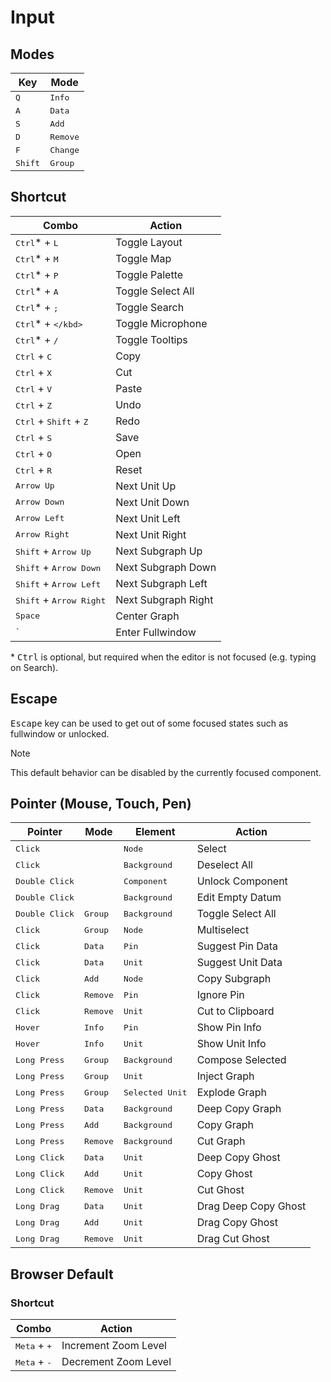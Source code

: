 # Input

## Modes

| Key              | Mode              |
| ---------------- | ----------------- |
| <kbd>Q</kbd>     | <kbd>Info</kbd>   |
| <kbd>A</kbd>     | <kbd>Data</kbd>   |
| <kbd>S</kbd>     | <kbd>Add</kbd>    |
| <kbd>D</kbd>     | <kbd>Remove</kbd> |
| <kbd>F</kbd>     | <kbd>Change</kbd> |
| <kbd>Shift</kbd> | <kbd>Group</kbd>  |

## Shortcut

| Combo                                             | Action              |
| ------------------------------------------------- | ------------------- |
| <kbd>Ctrl</kbd>\* + <kbd>L</kbd>                  | Toggle Layout       |
| <kbd>Ctrl</kbd>\* + <kbd>M</kbd>                  | Toggle Map          |
| <kbd>Ctrl</kbd>\* + <kbd>P</kbd>                  | Toggle Palette      |
| <kbd>Ctrl</kbd>\* + <kbd>A</kbd>                  | Toggle Select All   |
| <kbd>Ctrl</kbd>\* + <kbd>;</kbd>                  | Toggle Search       |
| <kbd>Ctrl</kbd>\* + <kbd>\</kbd>                  | Toggle Microphone   |
| <kbd>Ctrl</kbd>\* + <kbd>/</kbd>                  | Toggle Tooltips     |
| <kbd>Ctrl</kbd> + <kbd>C</kbd>                    | Copy                |
| <kbd>Ctrl</kbd> + <kbd>X</kbd>                    | Cut                 |
| <kbd>Ctrl</kbd> + <kbd>V</kbd>                    | Paste               |
| <kbd>Ctrl</kbd> + <kbd>Z</kbd>                    | Undo                |
| <kbd>Ctrl</kbd> + <kbd>Shift</kbd> + <kbd>Z</kbd> | Redo                |
| <kbd>Ctrl</kbd> + <kbd>S</kbd>                    | Save                |
| <kbd>Ctrl</kbd> + <kbd>O</kbd>                    | Open                |
| <kbd>Ctrl</kbd> + <kbd>R</kbd>                    | Reset               |
| <kbd>Arrow Up</kbd>                               | Next Unit Up        |
| <kbd>Arrow Down</kbd>                             | Next Unit Down      |
| <kbd>Arrow Left</kbd>                             | Next Unit Left      |
| <kbd>Arrow Right</kbd>                            | Next Unit Right     |
| <kbd>Shift</kbd> + <kbd>Arrow Up</kbd>            | Next Subgraph Up    |
| <kbd>Shift</kbd> + <kbd>Arrow Down</kbd>          | Next Subgraph Down  |
| <kbd>Shift</kbd> + <kbd>Arrow Left</kbd>          | Next Subgraph Left  |
| <kbd>Shift</kbd> + <kbd>Arrow Right</kbd>         | Next Subgraph Right |
| <kbd>Space</kbd>                                  | Center Graph        |
| <kbd>`</kbd>                                      | Enter Fullwindow    |

\* <kbd>Ctrl</kbd> is optional, but required when the editor is not focused (e.g. typing on Search).

## Escape

<kbd>Escape</kbd> key can be used to get out of some focused states such as fullwindow or unlocked.

> [!NOTE]
> This default behavior can be disabled by the currently focused component.

## Pointer (Mouse, Touch, Pen)

| Pointer                 | Mode              | Element                  | Action               |
| ----------------------- | ----------------- | ------------------------ | -------------------- |
| <kbd>Click</kbd>        |                   | <kbd>Node</kbd>          | Select               |
| <kbd>Click</kbd>        |                   | <kbd>Background</kbd>    | Deselect All         |
| <kbd>Double Click</kbd> |                   | <kbd>Component</kbd>     | Unlock Component     |
| <kbd>Double Click</kbd> |                   | <kbd>Background</kbd>    | Edit Empty Datum     |
| <kbd>Double Click</kbd> | <kbd>Group</kbd>  | <kbd>Background</kbd>    | Toggle Select All    |
| <kbd>Click</kbd>        | <kbd>Group</kbd>  | <kbd>Node</kbd>          | Multiselect          |
| <kbd>Click</kbd>        | <kbd>Data</kbd>   | <kbd>Pin</kbd>           | Suggest Pin Data     |
| <kbd>Click</kbd>        | <kbd>Data</kbd>   | <kbd>Unit</kbd>          | Suggest Unit Data    |
| <kbd>Click</kbd>        | <kbd>Add</kbd>    | <kbd>Node</kbd>          | Copy Subgraph        |
| <kbd>Click</kbd>        | <kbd>Remove</kbd> | <kbd>Pin</kbd>           | Ignore Pin           |
| <kbd>Click</kbd>        | <kbd>Remove</kbd> | <kbd>Unit</kbd>          | Cut to Clipboard     |
| <kbd>Hover</kbd>        | <kbd>Info</kbd>   | <kbd>Pin</kbd>           | Show Pin Info        |
| <kbd>Hover</kbd>        | <kbd>Info</kbd>   | <kbd>Unit</kbd>          | Show Unit Info       |
| <kbd>Long Press</kbd>   | <kbd>Group</kbd>  | <kbd>Background</kbd>    | Compose Selected     |
| <kbd>Long Press</kbd>   | <kbd>Group</kbd>  | <kbd>Unit</kbd>          | Inject Graph         |
| <kbd>Long Press</kbd>   | <kbd>Group</kbd>  | <kbd>Selected Unit</kbd> | Explode Graph        |
| <kbd>Long Press</kbd>   | <kbd>Data</kbd>   | <kbd>Background</kbd>    | Deep Copy Graph      |
| <kbd>Long Press</kbd>   | <kbd>Add</kbd>    | <kbd>Background</kbd>    | Copy Graph           |
| <kbd>Long Press</kbd>   | <kbd>Remove</kbd> | <kbd>Background</kbd>    | Cut Graph            |
| <kbd>Long Click</kbd>   | <kbd>Data</kbd>   | <kbd>Unit</kbd>          | Deep Copy Ghost      |
| <kbd>Long Click</kbd>   | <kbd>Add</kbd>    | <kbd>Unit</kbd>          | Copy Ghost           |
| <kbd>Long Click</kbd>   | <kbd>Remove</kbd> | <kbd>Unit</kbd>          | Cut Ghost            |
| <kbd>Long Drag</kbd>    | <kbd>Data</kbd>   | <kbd>Unit</kbd>          | Drag Deep Copy Ghost |
| <kbd>Long Drag</kbd>    | <kbd>Add</kbd>    | <kbd>Unit</kbd>          | Drag Copy Ghost      |
| <kbd>Long Drag</kbd>    | <kbd>Remove</kbd> | <kbd>Unit</kbd>          | Drag Cut Ghost       |

## Browser Default

### Shortcut

| Combo                          | Action               |
| ------------------------------ | -------------------- |
| <kbd>Meta</kbd> + <kbd>+</kbd> | Increment Zoom Level |
| <kbd>Meta</kbd> + <kbd>-</kbd> | Decrement Zoom Level |
